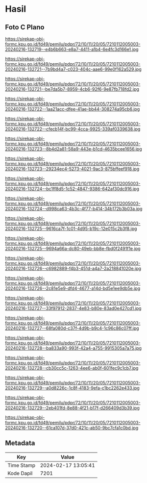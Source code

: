 # Hasil

## Foto C Plano

https://sirekap-obj-formc.kpu.go.id/fd49/pemilu/pdpr/72/10/11/20/05/7210112005003-20240216-132719--e4b6b663-e8a7-4411-a1b4-6e4fc3d166e1.jpg

https://sirekap-obj-formc.kpu.go.id/fd49/pemilu/pdpr/72/10/11/20/05/7210112005003-20240216-132721--7b9bd4a7-c023-404c-aae6-99e0f162a529.jpg

https://sirekap-obj-formc.kpu.go.id/fd49/pemilu/pdpr/72/10/11/20/05/7210112005003-20240216-132721--be7da5b7-8959-4cb6-92f6-9e87fb718fd2.jpg

https://sirekap-obj-formc.kpu.go.id/fd49/pemilu/pdpr/72/10/11/20/05/7210112005003-20240216-132722--1aa21acc-dfee-41ae-bb44-308274a95cb6.jpg

https://sirekap-obj-formc.kpu.go.id/fd49/pemilu/pdpr/72/10/11/20/05/7210112005003-20240216-132722--cfecb14f-bc99-4cca-9925-339af0339638.jpg

https://sirekap-obj-formc.kpu.go.id/fd49/pemilu/pdpr/72/10/11/20/05/7210112005003-20240216-132723--8b4d2a81-58a9-443e-b1cd-4635bcee1656.jpg

https://sirekap-obj-formc.kpu.go.id/fd49/pemilu/pdpr/72/10/11/20/05/7210112005003-20240216-132723--29234ec4-5273-4021-9ac3-875bffeef918.jpg

https://sirekap-obj-formc.kpu.go.id/fd49/pemilu/pdpr/72/10/11/20/05/7210112005003-20240216-132724--bc1ff8d5-1c52-4847-9386-642af30dc916.jpg

https://sirekap-obj-formc.kpu.go.id/fd49/pemilu/pdpr/72/10/11/20/05/7210112005003-20240216-132724--d998ca63-4b3c-4f77-b414-34b172b3b03a.jpg

https://sirekap-obj-formc.kpu.go.id/fd49/pemilu/pdpr/72/10/11/20/05/7210112005003-20240216-132725--9616ca7f-1c01-4d95-b19c-12e015c2b3f8.jpg

https://sirekap-obj-formc.kpu.go.id/fd49/pemilu/pdpr/72/10/11/20/05/7210112005003-20240216-132725--9694a66a-dc80-49eb-bb8e-fbd0f2491f1e.jpg

https://sirekap-obj-formc.kpu.go.id/fd49/pemilu/pdpr/72/10/11/20/05/7210112005003-20240216-132726--c6982889-f4b3-451d-a4a7-2a218841020e.jpg

https://sirekap-obj-formc.kpu.go.id/fd49/pemilu/pdpr/72/10/11/20/05/7210112005003-20240216-132726--2c81e5e9-dfd4-4677-a14d-bd5e1ee9db5e.jpg

https://sirekap-obj-formc.kpu.go.id/fd49/pemilu/pdpr/72/10/11/20/05/7210112005003-20240216-132727--33f97912-2837-4e83-b80e-83ad0e427cd1.jpg

https://sirekap-obj-formc.kpu.go.id/fd49/pemilu/pdpr/72/10/11/20/05/7210112005003-20240216-132727--68fa080d-c37f-4d9b-b9c4-1c96c86c07ff.jpg

https://sirekap-obj-formc.kpu.go.id/fd49/pemilu/pdpr/72/10/11/20/05/7210112005003-20240216-132728--ba833a90-993f-42a4-a755-9915305a7a75.jpg

https://sirekap-obj-formc.kpu.go.id/fd49/pemilu/pdpr/72/10/11/20/05/7210112005003-20240216-132728--cb30cc5c-1263-4ee6-ab0f-601fec9c1cb7.jpg

https://sirekap-obj-formc.kpu.go.id/fd49/pemilu/pdpr/72/10/11/20/05/7210112005003-20240216-132729--a0d8226c-1c8f-4183-9efa-c1bc2262e433.jpg

https://sirekap-obj-formc.kpu.go.id/fd49/pemilu/pdpr/72/10/11/20/05/7210112005003-20240216-132729--2eb401fd-8e88-4f21-b17f-d266409d3b39.jpg

https://sirekap-obj-formc.kpu.go.id/fd49/pemilu/pdpr/72/10/11/20/05/7210112005003-20240216-132720--61ca107d-37d0-421c-ab50-9bc7cfa1c0bd.jpg


## Metadata

| Key        | Value               |
| ---------- | ------------------- |
| Time Stamp | 2024-02-17 13:05:41 |
| Kode Dapil | 7201                |



